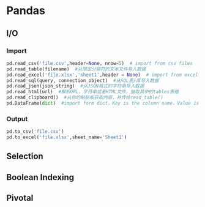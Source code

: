 # Pandas

## I/O
### Import

```Python
pd.read_csv('file.csv',header=None, nrow=5)  # import from csv files
pd.read_table(filename)  #从限定分隔符的文本文件导入数据
pd.read_excel('file.xlsx','sheet1',header = None)  # import from excel files
pd.read_sql(query, connection_object)  #从SQL表/库导入数据
pd.read_json(json_string)  #从JSON格式的字符串导入数据
pd.read_html(url)  #解析URL、字符串或者HTML文件，抽取其中的tables表格
pd.read_clipboard()  #从你的粘贴板获取内容，并传给read_table()
pd.DataFrame(dict)  #import form dict，Key is the column name，Value is the data

```


### Output

```Python
pd.to_csv('file.csv')
pd.to_excel('file.xlsx',sheet_name='Sheet1')
```

## Selection

## Boolean Indexing 

## Pivotal 
